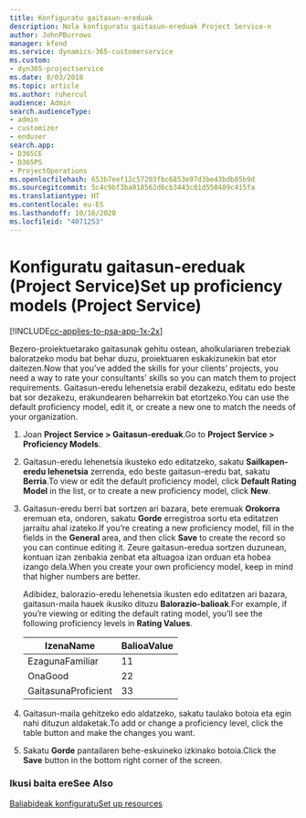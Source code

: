 ```yaml
---
title: Konfiguratu gaitasun-ereduak
description: Nola konfiguratu gaitasun-ereduak Project Service-n
author: JohnPBurrows
manager: kfend
ms.service: dynamics-365-customerservice
ms.custom:
- dyn365-projectservice
ms.date: 8/03/2018
ms.topic: article
ms.author: ruhercul
audience: Admin
search.audienceType:
- admin
- customizer
- enduser
search.app:
- D365CE
- D365PS
- ProjectOperations
ms.openlocfilehash: 653b7eef12c57203fbc6853e97d3be43bdb85b9d
ms.sourcegitcommit: 5c4c9bf3ba018562d6cb3443c01d550489c415fa
ms.translationtype: HT
ms.contentlocale: eu-ES
ms.lasthandoff: 10/16/2020
ms.locfileid: "4071253"
---
```

# <a name="set-up-proficiency-models-project-service"></a><span data-ttu-id="0ee0d-103">Konfiguratu gaitasun-ereduak (Project Service)</span><span class="sxs-lookup"><span data-stu-id="0ee0d-103">Set up proficiency models (Project Service)</span></span>

[!INCLUDE[cc-applies-to-psa-app-1x-2x](../includes/cc-applies-to-psa-app-1x-2x.md)]

<span data-ttu-id="0ee0d-104">Bezero-proiektuetarako gaitasunak gehitu ostean, aholkulariaren trebeziak baloratzeko modu bat behar duzu, proiektuaren eskakizunekin bat etor daitezen.</span><span class="sxs-lookup"><span data-stu-id="0ee0d-104">Now that you’ve added the skills for your clients’ projects, you need a way to rate your consultants’ skills so you can match them to project requirements.</span></span> <span data-ttu-id="0ee0d-105">Gaitasun-eredu lehenetsia erabil dezakezu, editatu edo beste bat sor dezakezu, erakundearen beharrekin bat etortzeko.</span><span class="sxs-lookup"><span data-stu-id="0ee0d-105">You can use the default proficiency model, edit it, or create a new one to match the needs of your organization.</span></span>  
  
1.  <span data-ttu-id="0ee0d-106">Joan **Project Service > Gaitasun-ereduak**.</span><span class="sxs-lookup"><span data-stu-id="0ee0d-106">Go to **Project Service > Proficiency Models**.</span></span>  
  
2.  <span data-ttu-id="0ee0d-107">Gaitasun-eredu lehenetsia ikusteko edo editatzeko, sakatu **Sailkapen-eredu lehenetsia** zerrenda, edo beste gaitasun-eredu bat, sakatu **Berria**.</span><span class="sxs-lookup"><span data-stu-id="0ee0d-107">To view or edit the default proficiency model, click **Default Rating Model** in the list, or to create a new proficiency model, click **New**.</span></span>  
  
3.  <span data-ttu-id="0ee0d-108">Gaitasun-eredu berri bat sortzen ari bazara, bete eremuak **Orokorra** eremuan eta, ondoren, sakatu **Gorde** erregistroa sortu eta editatzen jarraitu ahal izateko.</span><span class="sxs-lookup"><span data-stu-id="0ee0d-108">If you’re creating a new proficiency model, fill in the fields in the **General** area, and then click **Save** to create the record so you can continue editing it.</span></span> <span data-ttu-id="0ee0d-109">Zeure gaitasun-eredua sortzen duzunean, kontuan izan zenbakia zenbat eta altuagoa izan orduan eta hobea izango dela.</span><span class="sxs-lookup"><span data-stu-id="0ee0d-109">When you create your own proficiency model, keep in mind that higher numbers are better.</span></span>  
  
     <span data-ttu-id="0ee0d-110">Adibidez, balorazio-eredu lehenetsia ikusten edo editatzen ari bazara, gaitasun-maila hauek ikusiko dituzu **Balorazio-balioak**.</span><span class="sxs-lookup"><span data-stu-id="0ee0d-110">For example, if you’re viewing or editing the default rating model, you’ll see the following proficiency levels in **Rating Values**.</span></span>  
  
    |<span data-ttu-id="0ee0d-111">Izena</span><span class="sxs-lookup"><span data-stu-id="0ee0d-111">Name</span></span>|<span data-ttu-id="0ee0d-112">Balioa</span><span class="sxs-lookup"><span data-stu-id="0ee0d-112">Value</span></span>|  
    |----------|-----------|  
    |<span data-ttu-id="0ee0d-113">Ezaguna</span><span class="sxs-lookup"><span data-stu-id="0ee0d-113">Familiar</span></span>|<span data-ttu-id="0ee0d-114">1</span><span class="sxs-lookup"><span data-stu-id="0ee0d-114">1</span></span>|  
    |<span data-ttu-id="0ee0d-115">Ona</span><span class="sxs-lookup"><span data-stu-id="0ee0d-115">Good</span></span>|<span data-ttu-id="0ee0d-116">2</span><span class="sxs-lookup"><span data-stu-id="0ee0d-116">2</span></span>|  
    |<span data-ttu-id="0ee0d-117">Gaitasuna</span><span class="sxs-lookup"><span data-stu-id="0ee0d-117">Proficient</span></span>|<span data-ttu-id="0ee0d-118">3</span><span class="sxs-lookup"><span data-stu-id="0ee0d-118">3</span></span>|  
  
4.  <span data-ttu-id="0ee0d-119">Gaitasun-maila gehitzeko edo aldatzeko, sakatu taulako botoia eta egin nahi dituzun aldaketak.</span><span class="sxs-lookup"><span data-stu-id="0ee0d-119">To add or change a proficiency level, click the table button and make the changes you want.</span></span>  
  
5.  <span data-ttu-id="0ee0d-120">Sakatu **Gorde** pantailaren behe-eskuineko izkinako botoia.</span><span class="sxs-lookup"><span data-stu-id="0ee0d-120">Click the **Save** button in the bottom right corner of the screen.</span></span>  
  
### <a name="see-also"></a><span data-ttu-id="0ee0d-121">Ikusi baita ere</span><span class="sxs-lookup"><span data-stu-id="0ee0d-121">See Also</span></span>  
 [<span data-ttu-id="0ee0d-122">Baliabideak konfiguratu</span><span class="sxs-lookup"><span data-stu-id="0ee0d-122">Set up resources</span></span>](../psa/set-up-resources.md)
